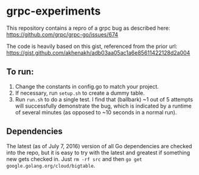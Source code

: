 # grpc-experiments

This repository contains a repro of a grpc bug as described here: https://github.com/grpc/grpc-go/issues/674

The code is heavily based on this gist, referenced from the prior url: https://gist.github.com/akhenakh/adb03aa05ac1a6e85611422128d2a004

## To run:

1. Change the constants in config.go to match your project.
1. If necessary, run `setup.sh` to create a dummy table.
1. Run `run.sh` to do a single test.  I find that (ballbark) ~1 out of 5 attempts will successfully demonstrate the bug, which is indicated by a runtime of several minutes (as opposed to ~10 seconds in a normal run).

## Dependencies

The latest (as of July 7, 2016) version of all Go dependencies are checked into the repo, but it is easy to try with the latest and greatest if something new gets checked in.  Just `rm -rf src` and then `go get google.golang.org/cloud/bigtable`.
